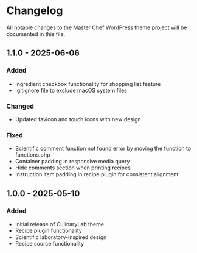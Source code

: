 # Changelog

All notable changes to the Master Chef WordPress theme project will be documented in this file.

## 1.1.0 - 2025-06-06

### Added
- Ingredient checkbox functionality for shopping list feature
- .gitignore file to exclude macOS system files

### Changed
- Updated favicon and touch icons with new design

### Fixed
- Scientific comment function not found error by moving the function to functions.php
- Container padding in responsive media query
- Hide comments section when printing recipes
- Instruction item padding in recipe plugin for consistent alignment

## 1.0.0 - 2025-05-10

### Added
- Initial release of CulinaryLab theme
- Recipe plugin functionality
- Scientific laboratory-inspired design
- Recipe source functionality